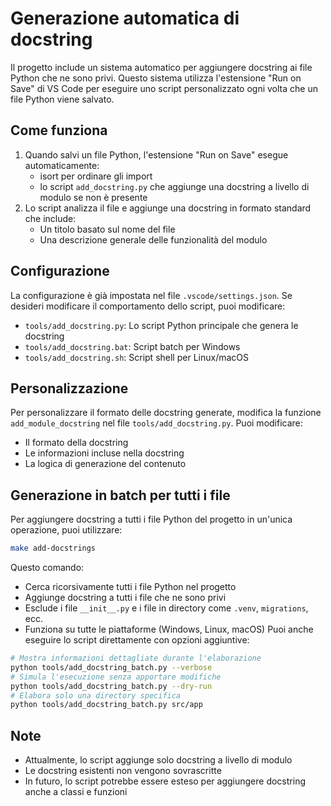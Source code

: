 # Generazione automatica di docstring

Il progetto include un sistema automatico per aggiungere docstring ai file Python che ne sono privi. Questo sistema
utilizza l'estensione "Run on Save" di VS Code per eseguire uno script personalizzato ogni volta che un file Python
viene salvato.

## Come funziona

1. Quando salvi un file Python, l'estensione "Run on Save" esegue automaticamente:
   - isort per ordinare gli import
   - lo script `add_docstring.py` che aggiunge una docstring a livello di modulo se non è presente
1. Lo script analizza il file e aggiunge una docstring in formato standard che include:
   - Un titolo basato sul nome del file
   - Una descrizione generale delle funzionalità del modulo

## Configurazione

La configurazione è già impostata nel file `.vscode/settings.json`. Se desideri modificare il comportamento dello
script, puoi modificare:

- `tools/add_docstring.py`: Lo script Python principale che genera le docstring
- `tools/add_docstring.bat`: Script batch per Windows
- `tools/add_docstring.sh`: Script shell per Linux/macOS

## Personalizzazione

Per personalizzare il formato delle docstring generate, modifica la funzione `add_module_docstring` nel file
`tools/add_docstring.py`. Puoi modificare:

- Il formato della docstring
- Le informazioni incluse nella docstring
- La logica di generazione del contenuto

## Generazione in batch per tutti i file

Per aggiungere docstring a tutti i file Python del progetto in un'unica operazione, puoi utilizzare:

```bash
make add-docstrings
```

Questo comando:

- Cerca ricorsivamente tutti i file Python nel progetto
- Aggiunge docstring a tutti i file che ne sono privi
- Esclude i file `__init__.py` e i file in directory come `.venv`, `migrations`, ecc.
- Funziona su tutte le piattaforme (Windows, Linux, macOS) Puoi anche eseguire lo script direttamente con opzioni
  aggiuntive:

```bash
# Mostra informazioni dettagliate durante l'elaborazione
python tools/add_docstring_batch.py --verbose
# Simula l'esecuzione senza apportare modifiche
python tools/add_docstring_batch.py --dry-run
# Elabora solo una directory specifica
python tools/add_docstring_batch.py src/app
```

## Note

- Attualmente, lo script aggiunge solo docstring a livello di modulo
- Le docstring esistenti non vengono sovrascritte
- In futuro, lo script potrebbe essere esteso per aggiungere docstring anche a classi e funzioni
